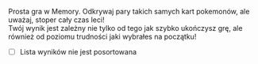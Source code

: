 Prosta gra w Memory. Odkrywaj pary takich samych kart pokemonów, ale uważaj, stoper cały czas leci!  
Twój wynik jest zależny nie tylko od tego jak szybko ukończysz grę, ale również od poziomu trudności jaki wybrałes na początku!

- [ ] Lista wyników nie jest posortowana
